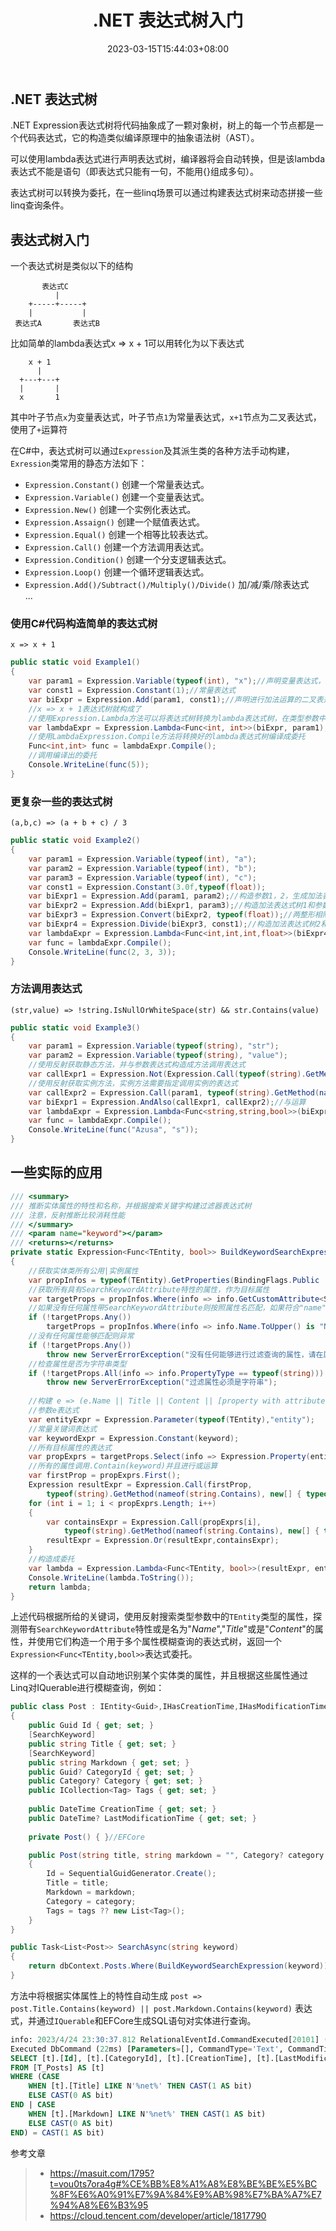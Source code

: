 ﻿---
title: ".NET 表达式树入门"
date: 2023-03-15T15:44:03+08:00
tags: ["CSharp","Linq"]
categories: [".NET"]
series: []
---

## .NET 表达式树
.NET Expression表达式树将代码抽象成了一颗对象树，树上的每一个节点都是一个代码表达式，它的构造类似编译原理中的抽象语法树（AST）。

可以使用lambda表达式进行声明表达式树，编译器将会自动转换，但是该lambda表达式不能是语句（即表达式只能有一句，不能用{}组成多句）。  

表达式树可以转换为委托，在一些linq场景可以通过构建表达式树来动态拼接一些linq查询条件。

## 表达式树入门
一个表达式树是类似以下的结构
```
       表达式C
          |  
    +-----+-----+
    |           |
 表达式A       表达式B

```
比如简单的lambda表达式x => x + 1可以用转化为以下表达式
```
    x + 1
      |
  +---+---+
  |       |
  x       1
```
其中叶子节点`x`为变量表达式，叶子节点`1`为常量表达式，`x+1`节点为二叉表达式，使用了`+`运算符

在C#中，表达式树可以通过`Expression`及其派生类的各种方法手动构建，`Exression`类常用的静态方法如下：  
- `Expression.Constant()` 创建一个常量表达式。  
- `Expression.Variable()` 创建一个变量表达式。  
- `Expression.New()` 创建一个实例化表达式。  
- `Expression.Assaign()` 创建一个赋值表达式。  
- `Expression.Equal()` 创建一个相等比较表达式。  
- `Expression.Call()` 创建一个方法调用表达式。  
- `Expression.Condition()` 创建一个分支逻辑表达式。  
- `Expression.Loop()` 创建一个循环逻辑表达式。  
- `Expression.Add()/Subtract()/Multiply()/Divide()` 加/减/乘/除表达式  
    ...

### 使用C#代码构造简单的表达式树
`x => x + 1`
```cs
public static void Example1()
{
    var param1 = Expression.Variable(typeof(int), "x");//声明变量表达式，类型为int，参数名为"x"
    var const1 = Expression.Constant(1);//常量表达式
    var biExpr = Expression.Add(param1, const1);//声明进行加法运算的二叉表达式，左节点为x,右节点为1
    //x => x + 1表达式树就构成了
    //使用Expression.Lambda方法可以将表达式树转换为lambda表达式树，在类型参数中可以指定转换的委托类型
    var lambdaExpr = Expression.Lambda<Func<int, int>>(biExpr, param1);//lambda输入参数为x变量
    //使用LambdaExpression.Compile方法将转换好的lambda表达式树编译成委托
    Func<int,int> func = lambdaExpr.Compile();
    //调用编译出的委托
    Console.WriteLine(func(5));
}
```

### 更复杂一些的表达式树
`(a,b,c) => (a + b + c) / 3`
```cs
public static void Example2()
{
    var param1 = Expression.Variable(typeof(int), "a");
    var param2 = Expression.Variable(typeof(int), "b");
    var param3 = Expression.Variable(typeof(int), "c");
    var const1 = Expression.Constant(3.0f,typeof(float));
    var biExpr1 = Expression.Add(param1, param2);//构造参数1，2，生成加法表达式树1
    var biExpr2 = Expression.Add(biExpr1, param3);//构造加法表达式树1和参数3，生成加法表达式树2
    var biExpr3 = Expression.Convert(biExpr2, typeof(float));//两整形相除不会保留小数，转化为浮点型
    var biExpr4 = Expression.Divide(biExpr3, const1);//构造加法表达式树2和常量表达式1，生成除法表达式树3
    var lambdaExpr = Expression.Lambda<Func<int,int,int,float>>(biExpr4, param1,param2,param3);//根据表达式树3和三个参数，将表达式树转换为lambda表达式树
    var func = lambdaExpr.Compile();
    Console.WriteLine(func(2, 3, 3));
}
```

### 方法调用表达式
`(str,value) => !string.IsNullOrWhiteSpace(str) && str.Contains(value)`
```cs
public static void Example3()
{
    var param1 = Expression.Variable(typeof(string), "str");
    var param2 = Expression.Variable(typeof(string), "value");
    //使用反射获取静态方法，并与参数表达式构造成方法调用表达式
    var callExpr1 = Expression.Not(Expression.Call(typeof(string).GetMethod(nameof(string.IsNullOrWhiteSpace), new Type[]{typeof(string)})!, param2));
    //使用反射获取实例方法，实例方法需要指定调用实例的表达式
    var callExpr2 = Expression.Call(param1, typeof(string).GetMethod(nameof(string.Contains), new[] {typeof(string)} )!, param2);
    var biExpr1 = Expression.AndAlso(callExpr1, callExpr2);//与运算
    var lambdaExpr = Expression.Lambda<Func<string,string,bool>>(biExpr1, param1,param2);
    var func = lambdaExpr.Compile();
    Console.WriteLine(func("Azusa", "s"));
}
```

## 一些实际的应用
```cs
/// <summary>
/// 推断实体属性的特性和名称，并根据搜索关键字构建过滤器表达式树
/// 注意，反射推断比较消耗性能
/// </summary>
/// <param name="keyword"></param>
/// <returns></returns>
private static Expression<Func<TEntity, bool>> BuildKeywordSearchExpression(string keyword)
{
    //获取实体类所有公用|实例属性
    var propInfos = typeof(TEntity).GetProperties(BindingFlags.Public | BindingFlags.Instance | BindingFlags.GetProperty);
    //获取所有具有SearchKeywordAttribute特性的属性，作为目标属性
    var targetProps = propInfos.Where(info => info.GetCustomAttribute<SearchKeywordAttribute>() is not null);
    //如果没有任何属性带SearchKeywordAttribute则按照属性名匹配，如果符合"name"或是"title"或是"content"，那就作为目标属性
    if (!targetProps.Any())
        targetProps = propInfos.Where(info => info.Name.ToUpper() is "NAME" or "TITLE" or "CONTENT");
    //没有任何属性能够匹配则异常
    if (!targetProps.Any())
        throw new ServerErrorException("没有任何能够进行过滤查询的属性，请在属性上添加[SearchKeywordAttribute]启用过滤");
    //检查属性是否为字符串类型
    if (!targetProps.All(info => info.PropertyType == typeof(string)))
        throw new ServerErrorException("过滤属性必须是字符串");
    
    //构建 e => (e.Name || Title || Content || [property with attribute]).Contain(keyword) 表达式树
    //参数e表达式
    var entityExpr = Expression.Parameter(typeof(TEntity),"entity");
    //常量关键词表达式
    var keywordExpr = Expression.Constant(keyword);
    //所有目标属性的表达式
    var propExprs = targetProps.Select(info => Expression.Property(entityExpr,info)).ToArray();
    //所有的属性调用.Contain(keyword)并且进行或运算
    var firstProp = propExprs.First();
    Expression resultExpr = Expression.Call(firstProp,
        typeof(string).GetMethod(nameof(string.Contains), new[] { typeof(string) })!, keywordExpr);
    for (int i = 1; i < propExprs.Length; i++)
    {
        var containsExpr = Expression.Call(propExprs[i],
            typeof(string).GetMethod(nameof(string.Contains), new[] { typeof(string) })!, keywordExpr);
        resultExpr = Expression.Or(resultExpr,containsExpr);
    }
    //构造成委托
    var lambda = Expression.Lambda<Func<TEntity, bool>>(resultExpr, entityExpr);
    Console.WriteLine(lambda.ToString());
    return lambda;
}
```
上述代码根据所给的关键词，使用反射搜索类型参数中的`TEntity`类型的属性，探测带有`SearchKeywordAttribute`特性或是名为"*Name*","*Title*"或是"*Content*"的属性，并使用它们构造一个用于多个属性模糊查询的表达式树，返回一个`Expression<Func<TEntity,bool>>`表达式委托。

这样的一个表达式可以自动地识别某个实体类的属性，并且根据这些属性通过Linq对IQuerable进行模糊查询，例如：
```cs
public class Post : IEntity<Guid>,IHasCreationTime,IHasModificationTime
{
    public Guid Id { get; set; }
    [SearchKeyword]
    public string Title { get; set; }
    [SearchKeyword]
    public string Markdown { get; set; }
    public Guid? CategoryId { get; set; }
    public Category? Category { get; set; }
    public ICollection<Tag> Tags { get; set; }
    
    public DateTime CreationTime { get; set; }
    public DateTime? LastModificationTime { get; set; }
    
    private Post() { }//EFCore

    public Post(string title, string markdown = "", Category? category = null, ICollection<Tag>? tags = null)
    {
        Id = SequentialGuidGenerator.Create();
        Title = title;
        Markdown = markdown;
        Category = category;
        Tags = tags ?? new List<Tag>();
    }
}

public Task<List<Post>> SearchAsync(string keyword)
{
    return dbContext.Posts.Where(BuildKeywordSearchExpression(keyword)).ToListAsync();
}
```
方法中将根据实体属性上的特性自动生成 `post => post.Title.Contains(keyword) || post.Markdown.Contains(keyword)` 表达式，并通过`IQuerable`和EFCore生成SQL语句对实体进行查询。
```sql
info: 2023/4/24 23:30:37.812 RelationalEventId.CommandExecuted[20101] (Microsoft.EntityFrameworkCore.Database.Command)
Executed DbCommand (22ms) [Parameters=[], CommandType='Text', CommandTimeout='30']
SELECT [t].[Id], [t].[CategoryId], [t].[CreationTime], [t].[LastModificationTime], [t].[Markdown], [t].[Title]
FROM [T_Posts] AS [t]
WHERE (CASE
    WHEN [t].[Title] LIKE N'%net%' THEN CAST(1 AS bit)
    ELSE CAST(0 AS bit)
END | CASE
    WHEN [t].[Markdown] LIKE N'%net%' THEN CAST(1 AS bit)
    ELSE CAST(0 AS bit)
END) = CAST(1 AS bit)

```


参考文章
> - https://masuit.com/1795?t=vou0ts7ora4g#%CE%BB%E8%A1%A8%E8%BE%BE%E5%BC%8F%E6%A0%91%E7%9A%84%E9%AB%98%E7%BA%A7%E7%94%A8%E6%B3%95
> - https://cloud.tencent.com/developer/article/1817790  
